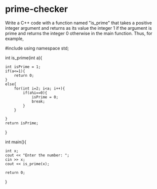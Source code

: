 # prime-checker
Write a C++ code with a function named "is_prime" that takes a positive integer argument and returns as its value the integer 1 if the argument is prime and returns the integer 0 otherwise in the main function. Thus, for example,


#include <iostream>
using namespace std;

int is_prime(int a){

    int isPrime = 1;
    if(a<=1){
        return 0;
    }
    else{
        for(int i=2; i<a; i++){
            if(a%i==0){
                isPrime = 0;
                break;
            }
        }

    }
    return isPrime;
}

int main(){

    int x;
    cout << "Enter the number: ";
    cin >> x;
    cout << is_prime(x);

    return 0;
}
